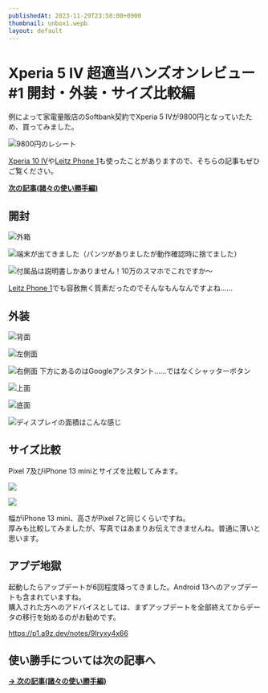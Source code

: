 ```yaml
---
publishedAt: 2023-11-29T23:58:00+0900
thumbnail: unbox1.wepb
layout: default
---
```

# Xperia 5 IV 超適当ハンズオンレビュー #1 開封・外装・サイズ比較編

例によって家電量販店のSoftbank契約でXperia 5 IVが9800円となっていたため、買ってみました。

![](receipt.wepb "9800円のレシート")

[Xperia 10 IV](../../2022/10-14%20Xperia%2010%20IV)や[Leitz Phone 1](../../2022/09-26%20Leitz%20Phone%201%200/)も使ったことがありますので、そちらの記事もぜひご覧ください。

[**次の記事(諸々の使い勝手編)**](../11-29-2%20xperia-5-iv-2)

## 開封

![](unbox1.wepb "外箱")

![](unbox2.wepb "端末が出てきました（パンツがありましたが動作確認時に捨てました）")

![](unbox3.wepb "付属品は説明書しかありません！10万のスマホでこれですか〜")

[Leitz Phone 1](../../2022/09-26%20Leitz%20Phone%201%200)でも容赦無く質素だったのでそんなもんなんですよね……

## 外装

![](p1.wepb "背面")

![](p2.wepb "左側面")

![](p3.wepb "右側面 下方にあるのはGoogleアシスタント……ではなくシャッターボタン")

![](p4.wepb "上面")

![](p5.wepb "底面")

![](display.wepb "ディスプレイの面積はこんな感じ")

## サイズ比較

Pixel 7及びiPhone 13 miniとサイズを比較してみます。

![](comp1.wepb)

![](comp2.wepb)

幅がiPhone 13 mini、高さがPixel 7と同じくらいですね。  
厚みも比較してみましたが、写真ではあまりお伝えできませんね。普通に薄いと思います。

## アプデ地獄
起動したらアップデートが6回程度降ってきました。Android 13へのアップデートも含まれていますね。  
購入された方へのアドバイスとしては、まずアップデートを全部終えてからデータの移行を始めるのがお勧めです。

https://p1.a9z.dev/notes/9lryxy4x66

## 使い勝手については次の記事へ

[**→ 次の記事(諸々の使い勝手編)**](../11-29-2%20xperia-5-iv-2)
